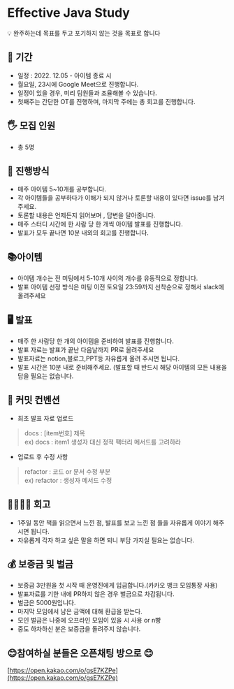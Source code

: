 # Effective Java Study

<aside>
💡 완주하는데 목표를 두고 포기하지 않는 것을 목표로 합니다
</aside>

## 📆 기간

- 일정 : 2022. 12.05 - 아이템 종료 시
- 월요일, 23시에 Google Meet으로 진행합니다.
- 일정이 있을 경우, 미리 팀원들과 조율해볼 수 있습니다.
- 첫째주는 간단한 OT를 진행하며, 마지막 주에는 총 회고를 진행합니다.

## 🖐 모집 인원

- 총 5명

## 📜 진행방식

- 매주 아이템 5~10개를 공부합니다.
- 각 아이템들을 공부하다가 이해가 되지 않거나 토론할 내용이 있다면 issue를 남겨주세요.
- 토론할 내용은 언제든지 읽어보며 , 답변을 달아줍니다.
- 매주 스터디 시간에 한 사람 당 한 개씩 아이템 발표를 진행합니다.
- 발표가 모두 끝나면 10분 내외의 회고를 진행합니다.

## 📚아이템

- 아이템 개수는 전 미팅에서 5-10개 사이의 개수를 유동적으로 정합니다.
- 발표 아이템 선정 방식은 미팅 이전 토요일 23:59까지 선착순으로 정해서 slack에 올려주세요

## 🖥 발표

- 매주 한 사람당 한 개의 아이템을 준비하여 발표를 진행합니다.
- 발표 자료는 발표가 끝난 다음날까지 PR로 올려주세요
- 발표자료는 notion,블로그,PPT등 자유롭게 올려 주시면 됩니다.
- 발표 시간은 10분 내로 준비해주세요. (발표할 때 반드시 해당 아이템의 모든 내용을 담을 필요는 없습니다.

## :memo: 커밋 컨벤션
- 최초 발표 자료 업로드
> docs : [item번호] 제목 <br>
ex) docs : item1 생성자 대신 정적 팩터리 메서드를 고려하라 <br>
- 업로드 후 수정 사항
> refactor : 코드 or 문서 수정 부분 <br>
ex) refactor : 생성자 메서드 수정

## 👨‍👩‍👧‍👦 회고

- 1주일 동안 책을 읽으면서 느낀 점, 발표를 보고 느낀 점 들을 자유롭게 이야기 해주시면 됩니다.
- 자유롭게 각자 하고 싶은 말을 하면 되니 부담 가지실 필요는 없습니다.

## 💰 보증금 및 벌금

- 보증금 3만원을 첫 시작 때 운영진에게 입금합니다.(카카오 뱅크 모임통장 사용)
- 발표자료를 기한 내에 PR하지 않은 경우 벌금으로 차감됩니다.
- 벌금은 5000원입니다.
- 마지막 모임에서 남은 금액에 대해 환급을 받는다.
- 모인 벌금은 나중에 오프라인 모임이 있을 시 사용 or n빵
- 중도 하차하신 분은 보증금을 돌려주지 않습니다.

## 😊참여하실 분들은 오픈채팅 방으로 😊

[https://open.kakao.com/o/gsE7KZPe](https://open.kakao.com/o/gsE7KZPe)
